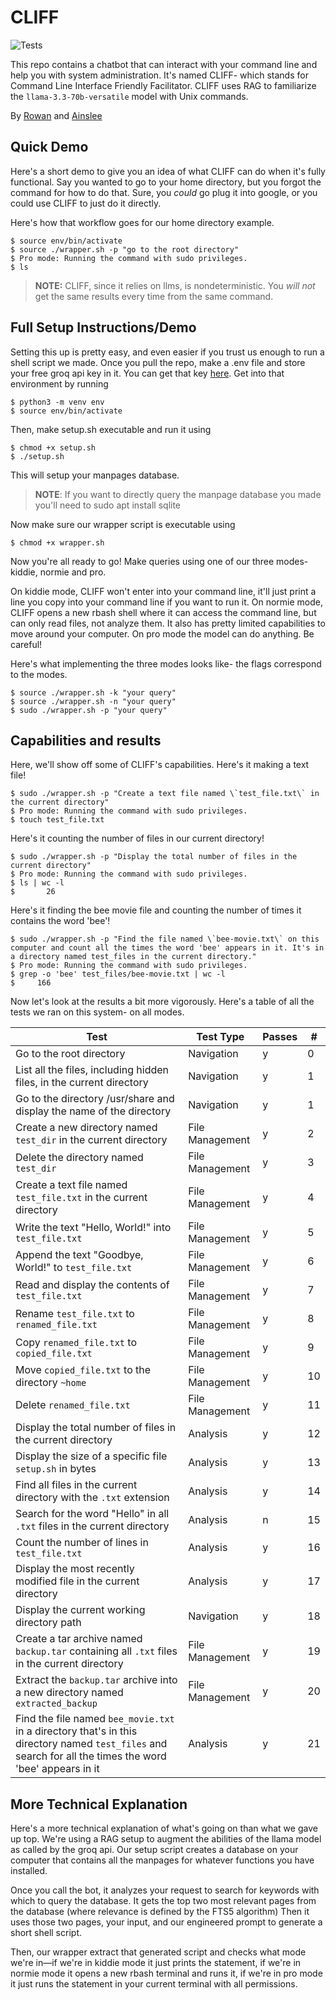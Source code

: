 # CLIFF

![Tests](https://github.com/RowanGray472/cs181hw1/actions/workflows/tests.yml/badge.svg)
 
This repo contains a chatbot that can interact with your command line and help you with system administration.
It's named CLIFF- which stands for Command Line Interface Friendly Facilitator.
CLIFF uses RAG to familiarize the `llama-3.3-70b-versatile` model with Unix commands.

By [Rowan](https://github.com/RowanGray472) and [Ainslee](https://github.com/ains-arch)

## Quick Demo

Here's a short demo to give you an idea of what CLIFF can do when it's fully functional.
Say you wanted to go to your home directory, but you forgot the command for how to do that.
Sure, you *could* go plug it into google, or you could use CLIFF  to just do it directly.

Here's how that workflow goes for our home directory example.

```
$ source env/bin/activate
$ source ./wrapper.sh -p "go to the root directory"
$ Pro mode: Running the command with sudo privileges.
$ ls
```

> **NOTE:**
> CLIFF, since it relies on llms, is nondeterministic. 
> You *will not* get the same results every time from the same command. 


## Full Setup Instructions/Demo

Setting this up is pretty easy, and even easier if you trust us enough to run a shell script we made.
Once you pull the repo, make a .env file and store your free groq api key in it.
You can get that key [here](https://console.groq.com/keys).
Get into that environment by running

```
$ python3 -m venv env
$ source env/bin/activate
```

Then, make setup.sh executable and run it using

```
$ chmod +x setup.sh
$ ./setup.sh
```

This will setup your manpages database.

> **NOTE**:
> If you want to directly query the manpage database you made you'll need to sudo apt install sqlite

Now make sure our wrapper script is executable using

```
$ chmod +x wrapper.sh
```

Now you're all ready to go! 
Make queries using one of our three modes- kiddie, normie and pro.

On kiddie mode, CLIFF won't enter into your command line, it'll just print a line you copy into your command line if you want to run it.
On normie mode, CLIFF opens a new rbash shell where it can access the command line, but can only read files, not analyze them.
It also has pretty limited capabilities to move around your computer.
On pro mode the model can do anything. 
Be careful!

Here's what implementing the three modes looks like- the flags correspond to the modes.

```
$ source ./wrapper.sh -k "your query"
$ source ./wrapper.sh -n "your query"
$ sudo ./wrapper.sh -p "your query"
```

## Capabilities and results

Here, we'll show off some of CLIFF's capabilities.
Here's it making a text file!

```
$ sudo ./wrapper.sh -p "Create a text file named \`test_file.txt\` in the current directory"                  
$ Pro mode: Running the command with sudo privileges.
$ touch test_file.txt
```

Here's it counting the number of files in our current directory!

```
$ sudo ./wrapper.sh -p "Display the total number of files in the current directory"                  
$ Pro mode: Running the command with sudo privileges.
$ ls | wc -l
$       26
```

Here's it finding the bee movie file and counting the number of times it contains the word 'bee'!

```
$ sudo ./wrapper.sh -p "Find the file named \`bee-movie.txt\` on this computer and count all the times the word 'bee' appears in it. It's in a directory named test_files in the current directory."
$ Pro mode: Running the command with sudo privileges.
$ grep -o 'bee' test_files/bee-movie.txt | wc -l
$     166
```

Now let's look at the results a bit more vigorously. Here's a table of all the tests we ran on this system- on all modes.

| Test | Test Type | Passes | # |
|------|-----------|--------|---|
| Go to the root directory | Navigation | y | 0 |
| List all the files, including hidden files, in the current directory | Navigation | y | 1 |
| Go to the directory /usr/share and display the name of the directory | Navigation | y | 1 |
| Create a new directory named `test_dir` in the current directory | File Management | y | 2 |
| Delete the directory named `test_dir` | File Management | y | 3 |
| Create a text file named `test_file.txt` in the current directory | File Management | y | 4 |
| Write the text "Hello, World!" into `test_file.txt` | File Management | y | 5 |
| Append the text "Goodbye, World!" to `test_file.txt` | File Management | y | 6 |
| Read and display the contents of `test_file.txt` | File Management | y | 7 |
| Rename `test_file.txt` to `renamed_file.txt` | File Management | y | 8 |
| Copy `renamed_file.txt` to `copied_file.txt` | File Management | y | 9 |
| Move `copied_file.txt` to the directory `~home` | File Management | y | 10 |
| Delete `renamed_file.txt` | File Management | y | 11 |
| Display the total number of files in the current directory | Analysis | y | 12 |
| Display the size of a specific file `setup.sh` in bytes | Analysis | y | 13 |
| Find all files in the current directory with the `.txt` extension | Analysis | y | 14 |
| Search for the word "Hello" in all `.txt` files in the current directory | Analysis | n | 15 |
| Count the number of lines in `test_file.txt` | Analysis | y | 16 |
| Display the most recently modified file in the current directory | Analysis | y | 17 |
| Display the current working directory path | Navigation | y | 18 |
| Create a tar archive named `backup.tar` containing all `.txt` files in the current directory | File Management | y | 19 |
| Extract the `backup.tar` archive into a new directory named `extracted_backup` | File Management | y | 20 |
| Find the file named `bee_movie.txt` in a directory that's in this directory named `test_files` and search for all the times the word 'bee' appears in it | Analysis | y | 21 |


## More Technical Explanation

Here's a more technical explanation of what's going on than what we gave up top.
We're using a RAG setup to augment the abilities of the llama model as called by the groq api.
Our setup script creates a database on your computer that contains all the manpages for whatever functions you have installed.

Once you call the bot, it analyzes your request to search for keywords with which to query the database.
It gets the top two most relevant pages from the database (where relevance is defined by the FTS5 algorithm)
Then it uses those two pages, your input, and our engineered prompt to generate a short shell script.

Then, our wrapper extract that generated script and checks what mode we're in—if we're in kiddie mode it just prints the statement, if we're in normie mode it opens a new rbash terminal and runs it, if we're in pro mode it just runs the statement in your current terminal with all permissions.


